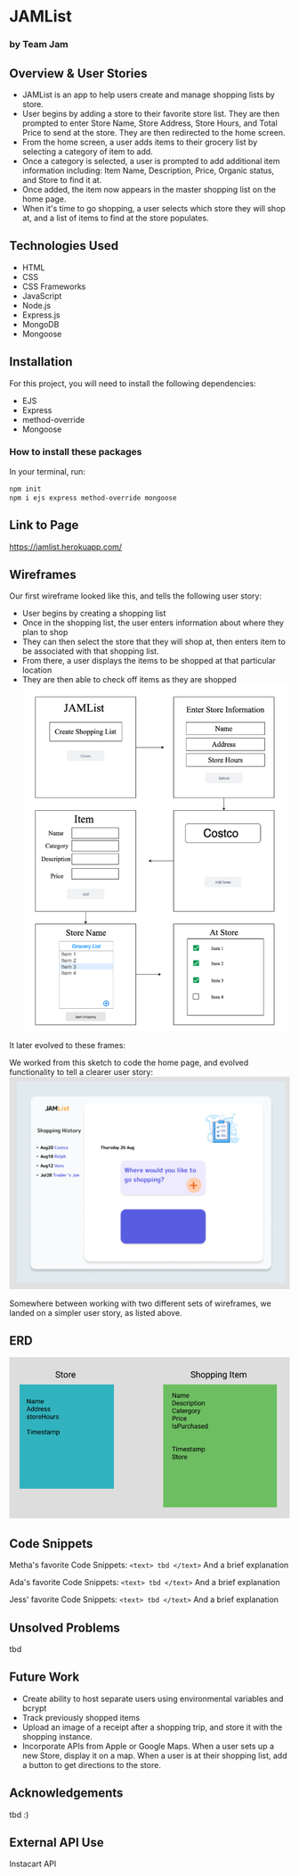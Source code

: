 # JAMList
### by Team Jam

## Overview & User Stories
* JAMList is an app to help users create and manage shopping lists by store.
* User begins by adding a store to their favorite store list. They are then prompted to enter Store Name, Store Address, Store Hours, and Total Price to send at the store. They are then redirected to the home screen.
* From the home screen, a user adds items to their grocery list by selecting a category of item to add.
* Once a category is selected, a user is prompted to add additional item information including: Item Name, Description, Price, Organic status, and Store to find it at.
* Once added, the item now appears in the master shopping list on the home page.
* When it's time to go shopping, a user selects which store they will shop at, and a list of items to find at the store populates.


## Technologies Used
* HTML
* CSS
* CSS Frameworks
* JavaScript
* Node.js
* Express.js
* MongoDB
* Mongoose

## Installation
For this project, you will need to install the following dependencies:
* EJS
* Express
* method-override
* Mongoose

### How to install these packages
In your terminal, run:
```
npm init
npm i ejs express method-override mongoose
```

## Link to Page
https://jamlist.herokuapp.com/

## Wireframes
Our first wireframe looked like this, and tells the following user story:
* User begins by creating a shopping list
* Once in the shopping list, the user enters information about where they plan to shop
* They can then select the store that they will shop at, then enters item to be associated with that shopping list.
* From there, a user displays the items to be shopped at that particular location
* They are then able to check off items as they are shopped
![Image of Wireframe](./assets/wireframe.png)

It later evolved to these frames:

We worked from this sketch to code the home page, and evolved functionality to tell a clearer user story:
![Image of Wireframe2](./assets/wireframe2.png)

Somewhere between working with two different sets of wireframes, we landed on a simpler user story, as listed above.

## ERD
![Image of ERD](./assets/erd.png)

## Code Snippets
Metha's favorite Code Snippets:
`<text> tbd </text>`
And a brief explanation

Ada's favorite Code Snippets:
`<text> tbd </text>`
And a brief explanation

Jess' favorite Code Snippets:
`<text> tbd </text>`
And a brief explanation


## Unsolved Problems
tbd

## Future Work
* Create ability to host separate users using environmental variables and bcrypt
* Track previously shopped items
* Upload an image of a receipt after a shopping trip, and store it with the shopping instance.
* Incorporate APIs from Apple or Google Maps. When a user sets up a new Store, display it on a map. When a user is at their shopping list, add a button to get directions to the store.

## Acknowledgements
tbd :)

## External API Use
Instacart API
